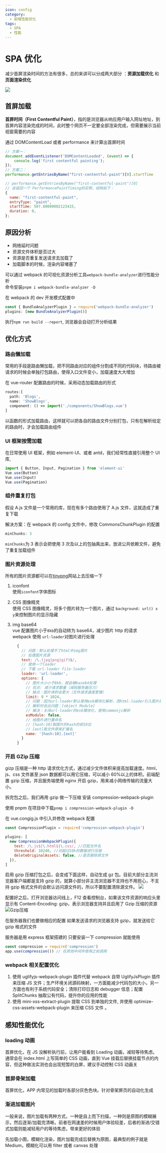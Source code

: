 ```yaml
---
icon: config
category:
  - 前端性能优化
tags:
  - SPA
  - 性能
---
```


# SPA 优化

减少首屏渲染时间的方法有很多，总的来讲可以分成两大部分 ：**资源加载优化** 和 **页面渲染优化**

![](./performace.png)

## 首屏加载

**首屏时间（First Contentful Paint）**，指的是浏览器从响应用户输入网址地址，到首屏内容渲染完成的时间，此时整个网页不一定要全部渲染完成，但需要展示当前视窗需要的内容

通过 DOMContentLoad 或者 performance 来计算出首屏时间

```javascript
// 方案一：
document.addEventListener('DOMContentLoaded', (event) => {
    console.log('first contentful painting');
});
// 方案二：
performance.getEntriesByName("first-contentful-paint")[0].startTime

// performance.getEntriesByName("first-contentful-paint")[0]
// 会返回一个 PerformancePaintTiming的实例，结构如下：
{
  name: "first-contentful-paint",
  entryType: "paint",
  startTime: 507.80000002123415,
  duration: 0,
};
```

## 原因分析

- 网络延时问题
- 资源文件体积是否过大
- 资源是否重复发送请求去加载了
- 加载脚本的时候，渲染内容堵塞了

可以通过 webpack 的可视化资源分析工具`webpack-bundle-analyzer`进行性能分析  
命令安装`pnpm i webpack-bundle-analyzer -D`

在 webpack 的 dev 开发模式配置中

```javascript
const { BundleAnalyzerPlugin } = require('webpack-bundle-analyzer')
plugins: [new BundleAnalyzerPlugin()]
```

执行`npm run build --report`, 浏览器会自动打开分析结果

## 优化方式

### 路由懒加载

常用的手段是路由懒加载，把不同路由对应的组件分割成不同的代码块，待路由被请求的时候会单独打包路由，使得入口文件变小，加载速度大大增加

在 vue-router 配置路由的时候，采用动态加载路由的形式

```javascript
routes:[
  path: 'Blogs',
  name: 'ShowBlogs',
  component: () => import('./components/ShowBlogs.vue')
]
```

以函数的形式加载路由，这样就可以把各自的路由文件分别打包，只有在解析给定的路由时，才会加载路由组件

### UI 框架按需加载

在日常使用 UI 框架，例如 element-UI、或者 antd，我们经常性直接引用整个 UI 库,

```javascript
import { Button, Input, Pagination } from 'element-ui'
Vue.use(Button)
Vue.use(Input)
Vue.use(Pagination)
```

### 组件重复打包

假设 A.js 文件是一个常用的库，现在有多个路由使用了 A.js 文件，这就造成了重复下载

解决方案：在 webpack 的 config 文件中，修改 CommonsChunkPlugin 的配置

```javascript
minChunks: 3
```

`minChunks`为 3 表示会把使用 3 次及以上的包抽离出来，放进公共依赖文件，避免了重复加载组件

### 图片资源处理

所有的图片资源都可以在[tinypng](https://tinypng.com/)网站上去压缩一下

1. iconfont  
   使用`iconfont`字体图标

2. CSS 图像精灵  
   使用 CSS 图像精灵，将多个图片转为一个图片，通过 `background: url() x y`来控制图片的显示隐藏

3. img base64  
   vue 配置图片小于`8kb`的自动转为 base64，减少图片 http 的请求  
   webpack 使用 `url-loader`对图片进行处理
   ```javascript
     {
       // 问题：默认处理不了html中img图片
       // 处理图片资源
       test: /\.(jpg|png|gif)$/,
       // 使用一个loader
       // 下载 url-loader file-loader
       loader: 'url-loader',
       options: {
         // 图片大小小于8kb，就会被base64处理
         // 优点: 减少请求数量（减轻服务器压力）
         // 缺点：图片体积会更大（文件请求速度更慢）
         limit: 8 * 1024,
         // 问题：因为url-loader默认使用es6模块化解析，而html-loader引入图片是commonjs
         // 解析时会出问题：[object Module]
         // 解决：关闭url-loader的es6模块化，使用commonjs解析
         esModule: false,
         // 给图片进行重命名
         // [hash:10]取图片的hash的前10位
         // [ext]取文件原来扩展名
         name: '[hash:10].[ext]'
       }
     }
   ```

### 开启 GZip 压缩

gizp 压缩是一种 http 请求优化方式，通过减少文件体积来提高加载速度。html、js、css 文件甚至 json 数据都可以用它压缩，可以减小 60%以上的体积。前端配置 gzip 压缩，并且服务端使用 nginx 开启 gzip，用来减小网络传输的流量大小。

拆完包之后，我们再用 gzip 做一下压缩 安装 compression-webpack-plugin

使用 pnpm 在项目中下载`pnmp i compression-webpack-plugin -D`

在 vue.congig.js 中引入并修改 webpack 配置

```javascript
const CompressionPlugin = require('compression-webpack-plugin')

plugins: [
  new CompressionWebpackPlugin({
    test: /\.js$|\.html$|\.css/, //匹配文件名
    threshold: 10240, //对超过10k的数据进行压缩
    deleteOriginalAssets: false, //是否删除原文件
  }),
]
```

启用 gzip 压缩打包之后，会变成下面这样，自动生成 gz 包。目前大部分主流浏览器客户端都是支持 gzip 的，就算小部分非主流浏览器不支持也不用担心，不支持 gzip 格式文件的会默认访问源文件的，所以不要配置清除源文件。
![](./gzbuild.png)

配置好之后，打开浏览器访问线上，F12 查看控制台，如果该文件资源的响应头里显示有 Content-Encoding: gzip，表示浏览器支持并且启用了 Gzip 压缩的资源
![Gzip压缩](./resgz.png)

在服务器我们也要做相应的配置 如果发送请求的浏览器支持 gzip，就发送给它 gzip 格式的文件

服务器是用 express 框架搭建的 只要安装一下 compression 就能使用

```javascript
const compression = require('compression')
app.use(compression()) // 在其他中间件使用之前调用
```

### webpack 相关配置优化

1. 使用 uglifyjs-webpack-plugin 插件代替 webpack 自带 UglifyJsPlugin 插件来压缩 JS 文件；生产环境关闭源码映射，一方面能减少代码包的大小，另一方面也有利于系统代码安全；清除打印日志和 debugger 信息；配置 SplitChunks 抽取公有代码，提升你的应用的性能
2. 使用 mini-xss-extract-plugin 提取 CSS 到单独的文件, 并使用 optimize-css-assets-webpack-plugin 来压缩 CSS 文件 。

## 感知性能优化

### loading 动画

首屏优化，在 JS 没解析执行前，让用户能看到 Loading 动画，减轻等待焦虑。通常会在 index.html 上写简单的 CSS 动画，直到 Vue 挂载后替换挂载节点的内容，但这种做法实测也会出现短暂的白屏，建议手动控制 CSS 动画关

### 首屏骨架加载

首屏优化，APP 内常见的加载时各部分灰色色块。针对骨架屏页的自动化生成

### 渐进加载图片

一般来说，图片加载有两种方式，一种是自上而下扫描，一种则是原图的模糊展示，然后逐渐/加载完清晰。前者在网速差的时候用户体验较差，后者的渐进/交错式加载则能减轻用户的等待焦虑，带来更好的体验

先加载小图，模糊化渲染，图片加载完成后替换为原图，最典型的例子就是 Medium，模糊化可以用 filter 或者 canvas 处理
